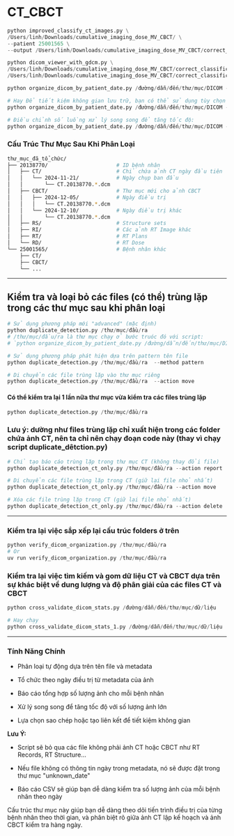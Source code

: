 # CT_CBCT

```python
python improved_classify_ct_images.py \
/Users/linh/Downloads/cumulative_imaging_dose_MV_CBCT/ \
--patient 25001565 \
--output /Users/linh/Downloads/cumulative_imaging_dose_MV_CBCT/correct_classified
```

```python
python dicom_viewer_with_gdcm.py \
/Users/linh/Downloads/cumulative_imaging_dose_MV_CBCT/correct_classification/25001565_ct_planning_files.txt \
/Users/linh/Downloads/cumulative_imaging_dose_MV_CBCT/correct_classification/25001565_cbct_files.txt
```


```python
python organize_dicom_by_patient_date.py /đường/dẫn/đến/thư/mục/DICOM --output /thư/mục/đầu/ra
```

```python
# Hay Để tiết kiệm không gian lưu trữ, bạn có thể sử dụng tùy chọn tạo liên kết (symbolic link):
python organize_dicom_by_patient_date.py /đường/dẫn/đến/thư/mục/DICOM --output /thư/mục/đầu/ra --link
```

```python
# Điều chỉnh số luồng xử lý song song để tăng tốc độ:
python organize_dicom_by_patient_date.py /đường/dẫn/đến/thư/mục/DICOM --output /thư/mục/đầu/ra --workers 8
```


### Cấu Trúc Thư Mục Sau Khi Phân Loại 
```bash
thư_mục_đã_tổ_chức/
├── 20138770/                      # ID bệnh nhân
│   ├── CT/                        # Chỉ chứa ảnh CT ngày đầu tiên
│   │   └── 2024-11-21/            # Ngày chụp ban đầu
│   │       └── CT.20138770.*.dcm
│   ├── CBCT/                      # Thư mục mới cho ảnh CBCT
│   │   ├── 2024-12-05/            # Ngày điều trị
│   │   │   └── CT.20138770.*.dcm
│   │   └── 2024-12-10/            # Ngày điều trị khác
│   │       └── CT.20138770.*.dcm
│   ├── RS/                        # Structure sets
│   ├── RI/                        # Các ảnh RT Image khác
│   ├── RT/                        # RT Plans
│   └── RD/                        # RT Dose
└── 25001565/                      # Bệnh nhân khác
    ├── CT/
    ├── CBCT/
    └── ...
```

---

## Kiểm tra và loại bỏ các files (có thể) trùng lặp trong các thư mục sau khi phân loại

```python
# Sử dụng phương pháp mới "advanced" (mặc định)
python duplicate_detection.py /thư/mục/đầu/ra 
# /thư/mục/đầu/ra là thư mục chạy ở bước truóc đó với script:
# `python organize_dicom_by_patient_date.py /đường/dẫn/đến/thư/mục/DICOM --output /thư/mục/đầu/ra --workers 8`

# Sử dụng phương pháp phát hiện dựa trên pattern tên file
python duplicate_detection.py /thư/mục/đầu/ra  --method pattern

# Di chuyển các file trùng lặp vào thư mục riêng
python duplicate_detection.py /thư/mục/đầu/ra  --action move

```

#### Có thể kiểm tra lại 1 lần nữa thư mục vừa kiểm tra các files trùng lặp

```python
python duplicate_detection.py /thư/mục/đầu/ra 
```

### Lưu ý: dường như files trùng lặp chỉ xuất hiện trong các folder chứa ảnh CT, nên ta chỉ nên chạy đoạn code này (thay vì chạy script duplicate_dêtction.py)

```python
# Chỉ tạo báo cáo trùng lặp trong thư mục CT (không thay đổi file)
python duplicate_detection_ct_only.py /thư/mục/đầu/ra --action report

# Di chuyển các file trùng lặp trong CT (giữ lại file nhỏ nhất)
python duplicate_detection_ct_only.py /thư/mục/đầu/ra --action move

# Xóa các file trùng lặp trong CT (giữ lại file nhỏ nhất)
python duplicate_detection_ct_only.py /thư/mục/đầu/ra --action delete
```

---

### Kiểm tra lại việc sắp xếp lại cấu trúc folders ở trên

```python
python verify_dicom_organization.py /thư/mục/đầu/ra
# Or
uv run verify_dicom_organization.py /thư/mục/đầu/ra
```

### Kiểm tra lại việc tìm kiếm và gom dữ liệu CT và CBCT dựa trên sự khác biệt về dung lượng và độ phân giải của các files CT và CBCT

```python
python cross_validate_dicom_stats.py /đường/dẫn/đến/thư/mục/dữ/liệu

# Hay chạy
python cross_validate_dicom_stats_1.py /đường/dẫn/đến/thư/mục/dữ/liệu
```

---

### Tính Năng Chính

- Phân loại tự động dựa trên tên file và metadata
  
- Tổ chức theo ngày điều trị từ metadata của ảnh
  
- Báo cáo tổng hợp số lượng ảnh cho mỗi bệnh nhân
  
- Xử lý song song để tăng tốc độ với số lượng ảnh lớn
  
- Lựa chọn sao chép hoặc tạo liên kết để tiết kiệm không gian

**Lưu Ý:**

- Script sẽ bỏ qua các file không phải ảnh CT hoặc CBCT như RT Records, RT Structure...
  
- Nếu file không có thông tin ngày trong metadata, nó sẽ được đặt trong thư mục "unknown_date"
  
- Báo cáo CSV sẽ giúp bạn dễ dàng kiểm tra số lượng ảnh của mỗi bệnh nhân theo ngày

Cấu trúc thư mục này giúp bạn dễ dàng theo dõi tiến trình điều trị của từng bệnh nhân theo thời gian, và phân biệt rõ giữa ảnh CT lập kế hoạch và ảnh CBCT kiểm tra hàng ngày.

